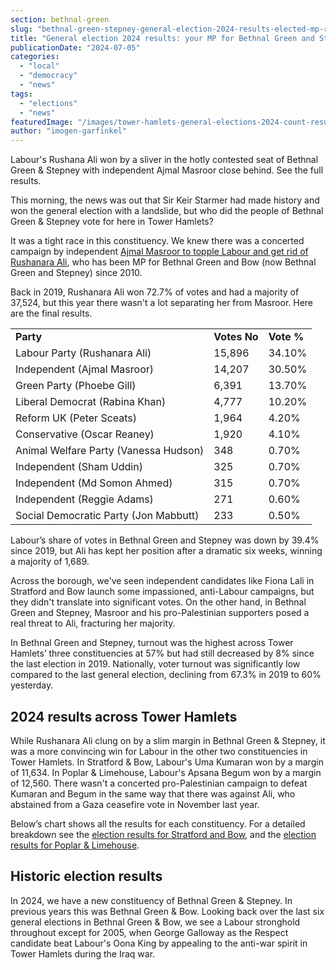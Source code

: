 ```yaml
---
section: bethnal-green
slug: "bethnal-green-stepney-general-election-2024-results-elected-mp-rushanara-ali"
title: "General election 2024 results: your MP for Bethnal Green and Stepney"
publicationDate: "2024-07-05"
categories: 
  - "local"
  - "democracy"
  - "news"
tags: 
  - "elections"
  - "news"
featuredImage: "/images/tower-hamlets-general-elections-2024-count-results-13.jpg"
author: "imogen-garfinkel"
---
```


Labour's Rushana Ali won by a sliver in the hotly contested seat of Bethnal Green & Stepney with independent Ajmal Masroor close behind. See the full results.

This morning, the news was out that Sir Keir Starmer had made history and won the general election with a landslide, but who did the people of Bethnal Green & Stepney vote for here in Tower Hamlets?

It was a tight race in this constituency. We knew there was a concerted campaign by independent [Ajmal Masroor to topple Labour and get rid of Rushanara Ali](https://bethnalgreenlondon.co.uk/independent-ajmal-masroor-overthrow-labour-rushanara-ali-bethnal-green-stepney/), who has been MP for Bethnal Green and Bow (now Bethnal Green and Stepney) since 2010. 

Back in 2019, Rushanara Ali won 72.7% of votes and had a majority of 37,524, but this year there wasn't a lot separating her from Masroor. Here are the final results.

<table><tbody><tr><td class="has-text-align-left" data-align="left"><strong>Party</strong></td><td><strong>Votes No</strong></td><td><strong>Vote %</strong></td></tr><tr><td class="has-text-align-left" data-align="left">Labour Party (Rushanara Ali)</td><td>15,896</td><td>34.10%</td></tr><tr><td class="has-text-align-left" data-align="left">Independent (Ajmal Masroor)</td><td>14,207</td><td>30.50%</td></tr><tr><td class="has-text-align-left" data-align="left">Green Party (Phoebe Gill)</td><td>6,391</td><td>13.70%</td></tr><tr><td class="has-text-align-left" data-align="left">Liberal Democrat (Rabina Khan)</td><td>4,777</td><td>10.20%</td></tr><tr><td class="has-text-align-left" data-align="left">Reform UK (Peter Sceats)</td><td>1,964</td><td>4.20%</td></tr><tr><td class="has-text-align-left" data-align="left">Conservative (Oscar Reaney)</td><td>1,920</td><td>4.10%</td></tr><tr><td class="has-text-align-left" data-align="left">Animal Welfare Party (Vanessa Hudson)</td><td>348</td><td>0.70%</td></tr><tr><td class="has-text-align-left" data-align="left">Independent (Sham Uddin)</td><td>325</td><td>0.70%</td></tr><tr><td class="has-text-align-left" data-align="left">Independent (Md Somon Ahmed)</td><td>315</td><td>0.70%</td></tr><tr><td class="has-text-align-left" data-align="left">Independent (Reggie Adams)</td><td>271</td><td>0.60%</td></tr><tr><td class="has-text-align-left" data-align="left">Social Democratic Party (Jon Mabbutt)</td><td>233</td><td>0.50%</td></tr></tbody></table>

Labour’s share of votes in Bethnal Green and Stepney was down by 39.4% since 2019, but Ali has kept her position after a dramatic six weeks, winning a majority of 1,689.

Across the borough, we've seen independent candidates like Fiona Lali in Stratford and Bow launch some impassioned, anti-Labour campaigns, but they didn't translate into significant votes. On the other hand, in Bethnal Green and Stepney, Masroor and his pro-Palestinian supporters posed a real threat to Ali, fracturing her majority.

In Bethnal Green and Stepney, turnout was the highest across Tower Hamlets’ three constituencies at 57% but had still decreased by 8% since the last election in 2019. Nationally, voter turnout was significantly low compared to the last general election, declining from 67.3% in 2019 to 60% yesterday.

## 2024 results across Tower Hamlets

While Rushanara Ali clung on by a slim margin in Bethnal Green & Stepney, it was a more convincing win for Labour in the other two constituencies in Tower Hamlets. In Stratford & Bow, Labour's Uma Kumaran won by a margin of 11,634. In Poplar & Limehouse, Labour's Apsana Begum won by a margin of 12,560. There wasn't a concerted pro-Palestinian campaign to defeat Kumaran and Begum in the same way that there was against Ali, who abstained from a Gaza ceasefire vote in November last year.

Below’s chart shows all the results for each constituency. For a detailed breakdown see the [election results for Stratford and Bow](https://romanroadlondon.com/stratford-bow-general-election-2024-results-elected-mp-uma-kumaran/), and the [election results for Poplar & Limehouse](https://poplarlondon.co.uk/poplar-limehouse-general-election-2024-results-elected-mp-apsana-begum/).

## Historic election results

In 2024, we have a new constituency of Bethnal Green & Stepney. In previous years this was Bethnal Green & Bow. Looking back over the last six general elections in Bethnal Green & Bow, we see a Labour stronghold throughout except for 2005, when George Galloway as the Respect candidate beat Labour's Oona King by appealing to the anti-war spirit in Tower Hamlets during the Iraq war.

<script src="https://public.flourish.studio/resources/embed.js"></script>
